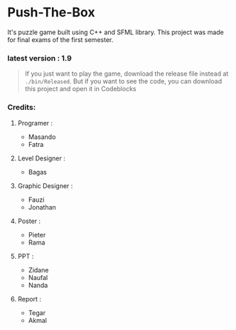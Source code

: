 # Push-The-Box
It's puzzle game built using C++ and SFML library. This project was made for final exams of the first semester.

### latest version : 1.9

> If you just want to play the game, download the release file instead at `./bin/Released`. But if you want to see the code, you can download this project and open it in Codeblocks

### Credits:

1. Programer :
   - Masando
   - Fatra

2. Level Designer :
   - Bagas

3. Graphic Designer :
   - Fauzi
   - Jonathan

4. Poster :
   - Pieter
   - Rama

5. PPT :
   - Zidane
   - Naufal
   - Nanda

6. Report :
   - Tegar
   - Akmal
